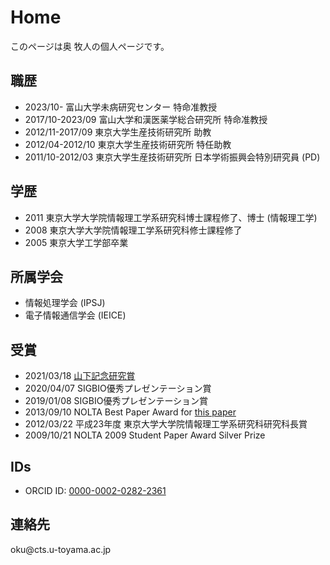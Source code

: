 Home
=====

このページは奥 牧人の個人ページです。


職歴
----

* 2023/10- 富山大学未病研究センター 特命准教授
* 2017/10-2023/09 富山大学和漢医薬学総合研究所 特命准教授
* 2012/11-2017/09 東京大学生産技術研究所 助教
* 2012/04-2012/10 東京大学生産技術研究所 特任助教
* 2011/10-2012/03 東京大学生産技術研究所 日本学術振興会特別研究員 (PD)

学歴
----

* 2011 東京大学大学院情報理工学系研究科博士課程修了、博士 (情報理工学)
* 2008 東京大学大学院情報理工学系研究科修士課程修了
* 2005 東京大学工学部卒業

所属学会
--------

* 情報処理学会 (IPSJ)
* 電子情報通信学会 (IEICE)

受賞
----

* 2021/03/18 [山下記念研究賞](https://www.ipsj.or.jp/award/yamasita2020-detail.html#bio)
* 2020/04/07 SIGBIO優秀プレゼンテーション賞
* 2019/01/08 SIGBIO優秀プレゼンテーション賞
* 2013/09/10 NOLTA Best Paper Award for [this paper](http://dx.doi.org/10.1587/nolta.2.508)
* 2012/03/22 平成23年度 東京大学大学院情報理工学系研究科研究科長賞
* 2009/10/21 NOLTA 2009 Student Paper Award Silver Prize

IDs
---

* ORCID ID: [0000-0002-0282-2361](https://orcid.org/0000-0002-0282-2361)

連絡先
------

oku&commat;cts.u-toyama.ac.jp

